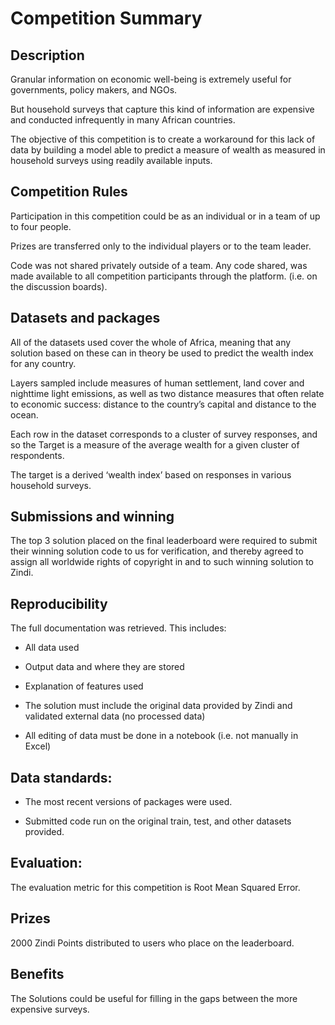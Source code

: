 
# Competition Summary

## Description

Granular information on economic well-being is extremely useful for governments, policy makers, and NGOs.

But household surveys that capture this kind of information are expensive and conducted infrequently in many African countries.

The objective of this competition is to create a workaround for this lack of data by building a model able to predict a measure of wealth as measured in household surveys using readily available inputs.


## Competition Rules

Participation in this competition could be as an individual or in a team of up to four people.

Prizes are transferred only to the individual players or to the team leader.

Code was not shared privately outside of a team. Any code shared, was made available to all competition participants through the platform. (i.e. on the discussion boards).


## Datasets and packages

All of the datasets used cover the whole of Africa, meaning that any solution based on these can in theory be used to predict the wealth index for any country.

Layers sampled include measures of human settlement, land cover and nighttime light emissions, as well as two distance measures that often relate to economic success: distance to the country’s capital and distance to the ocean.

Each row in the dataset corresponds to a cluster of survey responses, and so the Target is a measure of the average wealth for a given cluster of respondents.

The target is a derived ‘wealth index’ based on responses in various household surveys.


## Submissions and winning

The top 3 solution placed on the final leaderboard were required to submit their winning solution code to us for verification, and thereby agreed to assign all worldwide rights of copyright in and to such winning solution to Zindi.


## Reproducibility

The full documentation was retrieved. This includes:
- All data used

- Output data and where they are stored

- Explanation of features used

- The solution must include the original data provided by Zindi and validated external data (no processed data)

- All editing of data must be done in a notebook (i.e. not manually in Excel)


## Data standards:

- The most recent versions of packages were used.

- Submitted code run on the original train, test, and other datasets provided.


## Evaluation:

The evaluation metric for this competition is Root Mean Squared Error.

## Prizes

2000 Zindi Points distributed to users who place on the leaderboard.


## Benefits

The Solutions could be useful for filling in the gaps between the more expensive surveys.

